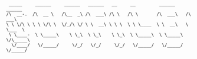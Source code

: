 	 _____     ______     ______   ______   __     __         ______     ______    
	/\  __-.  /\  __ \   /\__  _\ /\  ___\ /\ \   /\ \       /\  ___\   /\  ___\   
	\ \ \/\ \ \ \ \/\ \  \/_/\ \/ \ \  __\ \ \ \  \ \ \____  \ \  __\   \ \___  \  
	 \ \____-  \ \_____\    \ \_\  \ \_\    \ \_\  \ \_____\  \ \_____\  \/\_____\ 
	  \/____/   \/_____/     \/_/   \/_/     \/_/   \/_____/   \/_____/   \/_____/ 
                                                                               
